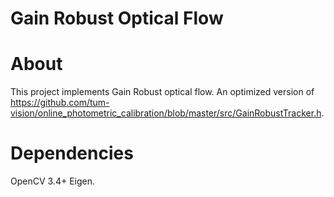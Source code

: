 # Gain Robust Optical Flow
# About
This project implements Gain Robust optical flow.  An optimized version of https://github.com/tum-vision/online_photometric_calibration/blob/master/src/GainRobustTracker.h.
# Dependencies
OpenCV 3.4+  Eigen.
